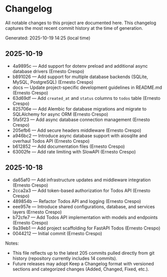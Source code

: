 # Changelog

All notable changes to this project are documented here. This changelog captures the most recent commit history at the time of generation.

Generated: 2025-10-19 14:25 (local time)

## 2025-10-19
- 4a9895c — Add support for dotenv preload and additional async database drivers (Ernesto Crespo)
- b891026 — Add support for multiple database backends (SQLite, MySQL, PostgreSQL) (Ernesto Crespo)
- docs — Update project-specific development guidelines in README.md (Ernesto Crespo)
- 63d69df — Add `created_at` and `status` columns to `todos` table (Ernesto Crespo)
- 825706e — Add Alembic for database migrations and migrate to SQLAlchemy for async ORM (Ernesto Crespo)
- 5fa5f23 — Add async database connection management (Ernesto Crespo)
- 205efb6 — Add secure headers middleware (Ernesto Crespo)
- a946bc2 — Introduce async database support with aiosqlite and overhaul Todos API (Ernesto Crespo)
- b612852 — Add documentation files (Ernesto Crespo)
- 63002fe — Add rate limiting with SlowAPI (Ernesto Crespo)

## 2025-10-18
- da65af0 — Add infrastructure updates and middleware integration (Ernesto Crespo)
- 2cca2a3 — Add token-based authorization for Todos API (Ernesto Crespo)
- 489854b — Refactor Todos API and logging (Ernesto Crespo)
- eee957e — Introduce shared configurations, database, and services layers (Ernesto Crespo)
- b72cfe7 — Add Todos API implementation with models and endpoints (Ernesto Crespo)
- 9a39eb1 — Add project scaffolding for FastAPI Todos (Ernesto Crespo)
- 0044212 — Initial commit (Ernesto Crespo)

Notes:
- This file reflects up to the latest 205 commits pulled directly from git history (repository currently includes 14 commits).
- Future releases may adopt Keep a Changelog format with versioned sections and categorized changes (Added, Changed, Fixed, etc.).
